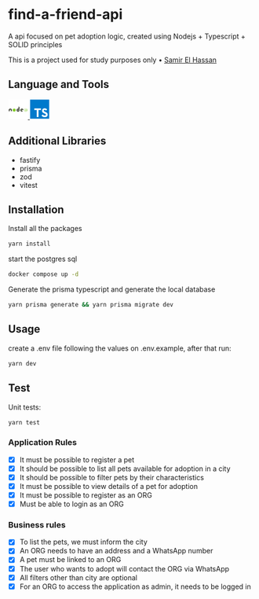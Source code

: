 # find-a-friend-api

A api focused on pet adoption logic, created using Nodejs + Typescript + SOLID principles  

This is a project used for study purposes only • [Samir El Hassan](https://github.com/samirelhassann)


## Language and Tools

<p align="left"> <a href="https://nodejs.org" target="_blank" rel="noreferrer"> <img src="https://raw.githubusercontent.com/devicons/devicon/master/icons/nodejs/nodejs-original-wordmark.svg" alt="nodejs" width="40" height="40"/> </a><a href="https://www.typescriptlang.org/" target="_blank" rel="noreferrer"> <img src="https://raw.githubusercontent.com/devicons/devicon/master/icons/typescript/typescript-original.svg" alt="typescript" width="40" height="40"/> </a> </p>

## Additional Libraries

- fastify
- prisma
- zod
- vitest

## Installation

Install all the packages

```bash
yarn install
```

start the postgres sql

```bash
docker compose up -d
```

Generate the prisma typescript and generate the local database

```bash
yarn prisma generate && yarn prisma migrate dev
```

## Usage

create a .env file following the values on .env.example, after that run:

```bash
yarn dev
```

## Test

Unit tests:

```bash
yarn test
```


### Application Rules

- [X] It must be possible to register a pet
- [X] It should be possible to list all pets available for adoption in a city
- [X] It should be possible to filter pets by their characteristics
- [X] It must be possible to view details of a pet for adoption
- [X] It must be possible to register as an ORG
- [X] Must be able to login as an ORG

### Business rules

- [X] To list the pets, we must inform the city
- [X] An ORG needs to have an address and a WhatsApp number
- [X] A pet must be linked to an ORG
- [X] The user who wants to adopt will contact the ORG via WhatsApp
- [X] All filters other than city are optional
- [X] For an ORG to access the application as admin, it needs to be logged in
